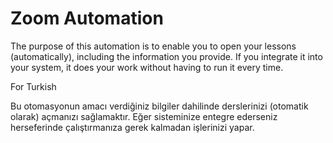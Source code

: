 # Zoom Automation
The purpose of this automation is to enable you to open your lessons (automatically), including the information you provide.
If you integrate it into your system, it does your work without having to run it every time.

For Turkish

Bu otomasyonun amacı verdiğiniz bilgiler dahilinde derslerinizi (otomatik olarak) açmanızı sağlamaktır.
Eğer sisteminize entegre ederseniz herseferinde çalıştırmanıza gerek kalmadan işlerinizi yapar.
